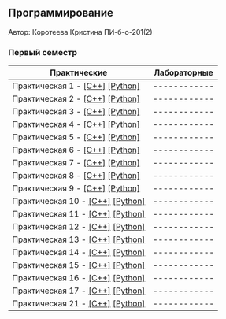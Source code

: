 ## Программирование

Автор: Коротеева Кристина ПИ-б-о-201(2)

### Первый семестр

| Практические | Лабораторные |
| ------------ | ------------ |
| Практическая 1 - [[C++]](https://github.com/terrepta/Programming/blob/main/Practice/01/C%2B%2B/01.cpp) [[Python]](https://github.com/terrepta/Programming/blob/main/Practice/01/Python/01.py) | ------------ |
| Практическая 2 - [[C++]](https://github.com/terrepta/Programming/blob/main/Practice/02/C%2B%2B/ConsoleApplication1.cpp) [[Python]](https://github.com/terrepta/Programming/blob/main/Practice/02/Python/02.py) | ------------ |
| Практическая 3 - [[C++]](https://github.com/terrepta/Programming/blob/main/Practice/03/C%2B%2B/03.cpp) [[Python]](https://github.com/terrepta/Programming/blob/main/Practice/03/Python/03.py) | ------------ |
| Практическая 4 - [[C++]](https://github.com/terrepta/Programming/blob/main/Practice/04/C%2B%2B/04/04/04.cpp) [[Python]](https://github.com/terrepta/Programming/blob/main/Practice/04/Python/04.py) | ------------ |
| Практическая 5 - [[C++]](https://github.com/terrepta/Programming/blob/main/Practice/05/C%2B%2B/05/05.cpp) [[Python]](https://github.com/terrepta/Programming/blob/main/Practice/05/Python/05.py) | ------------ |
| Практическая 6 - [[C++]](https://github.com/terrepta/Programming/blob/main/Practice/06/C%2B%2B/ConsoleApplication1/ConsoleApplication1.cpp) [[Python]](https://github.com/terrepta/Programming/blob/main/Practice/06/Python/06.py) | ------------ |
| Практическая 7 - [[C++]](https://github.com/terrepta/Programming/blob/main/Practice/07/C%2B%2B/07/07.cpp) [[Python]](https://github.com/terrepta/Programming/blob/main/Practice/07/Python/07.py) | ------------ |
| Практическая 8 - [[C++]](https://github.com/terrepta/Programming/blob/main/Practice/08/C%2B%2B/08/08.cpp) [[Python]](https://github.com/terrepta/Programming/blob/main/Practice/08/Python/08.py) | ------------ |
| Практическая 9 - [[C++]](https://github.com/terrepta/Programming/blob/main/Practice/09/C%2B%2B/09/09.cpp) [[Python]](https://github.com/terrepta/Programming/blob/main/Practice/09/Python/09.py) | ------------ |
| Практическая 10 - [[C++]](https://github.com/terrepta/Programming/blob/f6cb8dde4bd7807fb37fb0ffa197d7c6859f2b31/Practice/10/C%2B%2B/10/10.cpp) [[Python]](https://github.com/terrepta/Programming/blob/f6cb8dde4bd7807fb37fb0ffa197d7c6859f2b31/Practice/10/Python/10.py) | ------------ |
| Практическая 11 - [[C++]](https://github.com/terrepta/Programming/blob/main/Practice/11/C%2B%2B/11/11.cpp) [[Python]](https://github.com/terrepta/Programming/blob/main/Practice/11/Python/11.py) | ------------ |
| Практическая 12 - [[C++]](https://github.com/terrepta/Programming/blob/main/Practice/12/C%2B%2B/12/12.cpp) [[Python]](https://github.com/terrepta/Programming/blob/main/Practice/12/Python/12.py) | ------------ |
| Практическая 13 - [[C++]](https://github.com/terrepta/Programming/blob/f6cb8dde4bd7807fb37fb0ffa197d7c6859f2b31/Practice/13/C%2B%2B/13/13.cpp) [[Python]](https://github.com/terrepta/Programming/blob/main/Practice/13/Python/13.py) | ------------ |
| Практическая 14 - [[C++]](https://github.com/terrepta/Programming/blob/f6cb8dde4bd7807fb37fb0ffa197d7c6859f2b31/Practice/14/C%2B%2B/14/14.cpp) [[Python]](https://github.com/terrepta/Programming/blob/main/Practice/14/Python/14.py) | ------------ |
| Практическая 15 - [[C++]](https://github.com/terrepta/Programming/blob/f6cb8dde4bd7807fb37fb0ffa197d7c6859f2b31/Practice/15/%D0%A1%2B%2B/15/15.cpp) [[Python]](https://github.com/terrepta/Programming/blob/main/Practice/15/Python/15.py) | ------------ |
| Практическая 16 - [[C++]](https://github.com/terrepta/Programming/blob/main/Practice/16/C%2B%2B/16/16.cpp) [[Python]](./Practice/16/Python/16.py ) | ------------ |
| Практическая 17 - [[C++]](https://github.com/terrepta/Programming/blob/main/Practice/17/C%2B%2B/17/17.cpp) [[Python]]() | ------------ |
| Практическая 21 - [[C++]](https://github.com/terrepta/Programming/blob/f6cb8dde4bd7807fb37fb0ffa197d7c6859f2b31/Practice/21/C%2B%2B/21/21.cpp) [[Python]](https://github.com/terrepta/Programming/blob/main/Practice/21/Python/21.py) | ------------ |


